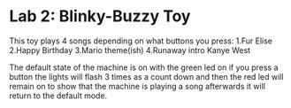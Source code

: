 # Lab 2: Blinky-Buzzy Toy

This toy plays 4 songs depending on what buttons you press:
1.Fur Elise 
2.Happy Birthday
3.Mario theme(ish)
4.Runaway intro Kanye West

The default state of the machine is on with the green led on if you press a button the lights will
flash 3 times as a count down and then the red led will remain on to show that the machine is playing a song afterwards it will return to the default mode.